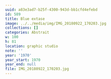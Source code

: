 ```yaml
---
uuid: a83e3ad7-b25f-4300-943d-bb1cfd4efebd
id: 589
title: Blue extase
image: ../../media/img/IMG_20180922_170203.jpg
collections: []
categories: Abstrait
w: 100
h: 81
location: graphic studio
note: ''
year: '1970'
year_start: 1970
year_end: null
file: IMG_20180922_170203.jpg
---
```


